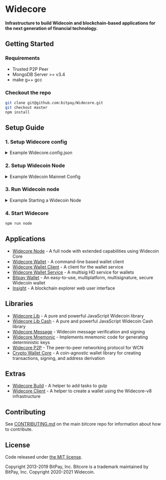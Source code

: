 # Widecore
  
**Infrastructure to build Widecoin and blockchain-based applications for the next generation of financial technology.**

## Getting Started

### Requirements

- Trusted P2P Peer
- MongoDB Server >= v3.4
- make g++ gcc 

### Checkout the repo


```sh
git clone git@github.com:bitpay/Widecore.git
git checkout master
npm install
```

## Setup Guide

### 1. Setup Widecore config

<details>
<summary>Example Widecore.config.json</summary>
<br>

```json
{
  "WidecoreNode": {
    "chains": {
      "BTC": {
        "mainnet": {
          "chainSource": "p2p",
          "trustedPeers": [
            {
              "host": "127.0.0.1",
              "port": 20008
            }
          ],
          "rpc": {
            "host": "127.0.0.1",
            "port": 20009,
            "username": "username",
            "password": "password"
          }
        },
        "regtest": {
          "chainSource": "p2p",
          "trustedPeers": [
            {
              "host": "127.0.0.1",
              "port": 20020
            }
          ],
          "rpc": {
            "host": "127.0.0.1",
            "port": 20021,
            "username": "username",
            "password": "password"
          }
        }
      },
      "BCH": {
        "mainnet": {
          "parentChain": "BTC",
          "forkHeight": 478558,
          "trustedPeers": [
            {
              "host": "127.0.0.1",
              "port": 30008
            }
          ],
          "rpc": {
            "host": "127.0.0.1",
            "port": 30009,
            "username": "username",
            "password": "password"
          }
        },
        "regtest": {
          "chainSource": "p2p",
          "trustedPeers": [
            {
              "host": "127.0.0.1",
              "port": 30020
            }
          ],
          "rpc": {
            "host": "127.0.0.1",
            "port": 30021,
            "username": "username",
            "password": "password"
          }
        }
      }
    }
  }
}
```

</details>

### 2. Setup Widecoin Node

<details>
<summary>Example Widecoin Mainnet Config</summary>

```sh
whitelist=127.0.0.1
txindex=0
listen=1
server=1
irc=1
upnp=1

# Make sure port & rpcport matches the
# Widecore.config.json ports for BTC mainnet

# if using Widecoin Core v0.17+ prefix
# [main]

port=20008
rpcport=20009
rpcallowip=127.0.0.1

rpcuser=username
rpcpassword=password
```

</details>

### 3. Run Widecoin node

<details>
<summary>Example Starting a Widecoin Node</summary>

```sh
# Path to your Widecoin application and path to the config above
/Applications/Widecoin-Qt.app/Contents/MacOS/Widecoin-Qt -datadir=/Users/username/blockchains/Widecoin-core/networks/mainnet/
```

</details>

### 4. Start Widecore

```sh
npm run node
```

## Applications

- [Widecore Node](packages/Widecore-node) - A full node with extended capabilities using Widecoin Core
- [Widecore Wallet](packages/Widecore-wallet) - A command-line based wallet client
- [Widecore Wallet Client](packages/Widecore-wallet-client) - A client for the wallet service
- [Widecore Wallet Service](packages/Widecore-wallet-service) - A multisig HD service for wallets
- [Bitpay Wallet](https://github.com/bitpay/copay) - An easy-to-use, multiplatform, multisignature, secure Widecoin wallet
- [Insight](packages/insight) - A blockchain explorer web user interface

## Libraries

- [Widecore Lib](packages/Widecore-lib) - A pure and powerful JavaScript Widecoin library
- [Widecore Lib Cash](packages/Widecore-lib-cash) - A pure and powerful JavaScript Widecoin Cash library
- [Widecore Message](https://github.com/bitpay/Widecore-message) - Widecoin message verification and signing
- [Widecore Mnemonic](packages/Widecore-mnemonic) - Implements mnemonic code for generating deterministic keys
- [Widecore P2P](packages/Widecore-p2p) - The peer-to-peer networking protocol for WCN
- [Crypto Wallet Core](packages/crypto-wallet-core) - A coin-agnostic wallet library for creating transactions, signing, and address derivation

## Extras

- [Widecore Build](packages/Widecore-build) - A helper to add tasks to gulp
- [Widecore Client](packages/Widecore-client) - A helper to create a wallet using the Widecore-v8 infrastructure

## Contributing

See [CONTRIBUTING.md](https://github.com/bitpay/bitcore/blob/master/Contributing.md) on the main bitcore repo for information about how to contribute.

## License

Code released under [the MIT license](https://github.com/bitpay/bitcore/blob/master/LICENSE).

Copyright 2013-2019 BitPay, Inc. Bitcore is a trademark maintained by BitPay, Inc.
Copyright 2020-2021 Widecoin.
